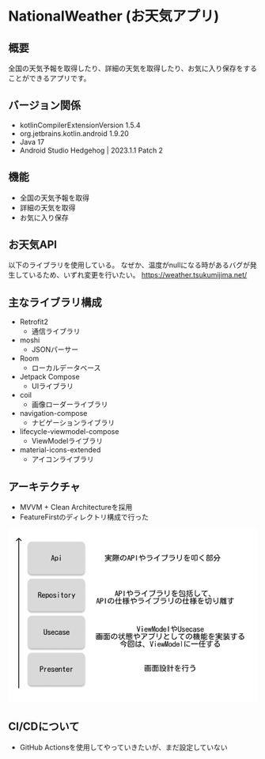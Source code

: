 NationalWeather (お天気アプリ)
===

## 概要
全国の天気予報を取得したり、詳細の天気を取得したり、お気に入り保存をすることができるアプリです。

## バージョン関係
- kotlinCompilerExtensionVersion 1.5.4
- org.jetbrains.kotlin.android 1.9.20
- Java 17
- Android Studio Hedgehog | 2023.1.1 Patch 2

## 機能
- 全国の天気予報を取得
- 詳細の天気を取得
- お気に入り保存

## お天気API
以下のライブラリを使用している。
なぜか、温度がnullになる時があるバグが発生しているため、いずれ変更を行いたい。
https://weather.tsukumijima.net/

## 主なライブラリ構成
- Retrofit2
  - 通信ライブラリ
- moshi
  - JSONパーサー
- Room
  - ローカルデータベース
- Jetpack Compose
  - UIライブラリ
- coil
  - 画像ローダーライブラリ
- navigation-compose
  - ナビゲーションライブラリ
- lifecycle-viewmodel-compose
  - ViewModelライブラリ
- material-icons-extended
  - アイコンライブラリ

## アーキテクチャ
- MVVM + Clean Architectureを採用
- FeatureFirstのディレクトリ構成で行った

![アーキテクチャ](./ReadmeImage/CleanArchitecture.png)

## CI/CDについて
- GitHub Actionsを使用してやっていきたいが、まだ設定していない




